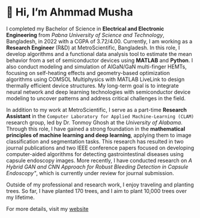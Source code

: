# 👋 Hi, I’m Ahmmad Musha

I completed my Bachelor of Science in **Electrical and Electronic Engineering** from *Pabna University of Science and Technology*, Bangladesh, in 2022 with a CGPA of 3.72/4.00. Currently, I am working as a **Research Engineer** (R&D) at MetroScientific, Bangladesh. In this role, I develop algorithms and a functional data analysis tool to estimate the mean behavior from a set of semiconductor devices using **MATLAB** and **Python**. I also conduct modeling and simulation of AlGaN/GaN multi-finger HEMTs, focusing on self-heating effects and geometry-based optimization algorithms using COMSOL Multiphysics with MATLAB LiveLink to design thermally efficient device structures. My long-term goal is to integrate neural network and deep learning technologies with semiconductor device modeling to uncover patterns and address critical challenges in the field.

In addition to my work at MetroScientific, I serve as a part-time **Research Assistant** in the `Computer Laboratory for Applied Machine-Learning (CLAM)` research group, led by Dr. Tonmoy Ghosh at the *University of Alabama*. Through this role, I have gained a strong foundation in the **mathematical principles of machine learning and deep learning**, applying them to image classification and segmentation tasks. This research has resulted in two journal publications and two IEEE conference papers focused on developing computer-aided algorithms for detecting gastrointestinal diseases using capsule endoscopy images. More recently, I have conducted research on *A Hybrid GAN and CNN Approach for Robust Bleeding Detection in Capsule Endoscopy"*, which is currently under review for journal submission.

Outside of my professional and research work, I enjoy traveling and planting trees. So far, I have planted 170 trees, and I aim to plant 10,000 trees over my lifetime.

For more details, visit my [website](https://www.musha.xyz)
